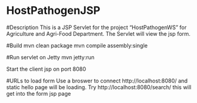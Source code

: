 # HostPathogenJSP

#Description
This is a JSP Servlet for the project “HostPathogenWS” for Agriculture and Agri-Food Department. The Servlet will view the jsp form.

#Build
mvn clean package
mvn compile assembly:single

#Run servlet on Jetty
mvn jetty:run

Start the client jsp on port 8080

#URLs to load form 
Use a broswer to connect http://localhost:8080/ and static hello page will be loading. Try 
http://localhost:8080/search/ this will get into the form jsp page 
